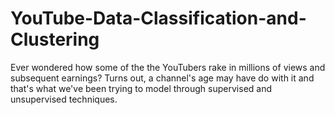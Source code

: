 # YouTube-Data-Classification-and-Clustering
Ever wondered how some of the the YouTubers rake in millions of views and subsequent earnings? Turns out, a channel's age may have do with it and that's what we've been trying to model through supervised and unsupervised techniques.
